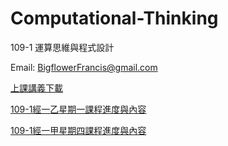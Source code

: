 # Computational-Thinking 
109-1 運算思維與程式設計

Email: BigflowerFrancis@gmail.com


[上課講義下載](https://is.gd/jB0BQE)


[109-1經一乙星期一課程進度與內容](https://colab.research.google.com/drive/1ewomNVo0EZTNk6a8dwJQg_AHruXEICh0)

[109-1經一甲星期四課程進度與內容](https://colab.research.google.com/drive/12o0lvg5VuX6us_d0ofeU7xGlq7t0srE5)
